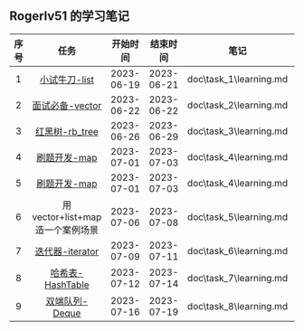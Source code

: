 ## Rogerlv51 的学习笔记

| 序号 | 任务 | 开始时间 | 结束时间 | 笔记 | 代码 |
| :---: | :---: | :---: | :---: | :---: | :---: |
| 1 | [小试牛刀-list](https://github.com/gcc-mirror/gcc/blob/releases/gcc-9/libstdc%2B%2B-v3/include/bits/stl_list.h) | 2023-06-19 | 2023-06-21 | doc\task_1\learning.md | src\task_1\my_main.cpp |
| 2 | [面试必备-vector](https://github.com/gcc-mirror/gcc/blob/releases/gcc-9/libstdc%2B%2B-v3/include/bits/stl_vector.h)| 2023-06-22 | 2023-06-22 | doc\task_2\learning.md | src\task_2\my_test.cpp |
| 3 | [红黑树-rb_tree](https://github.com/gcc-mirror/gcc/blob/releases/gcc-9/libstdc%2B%2B-v3/include/bits/stl_tree.h) | 2023-06-26 | 2023-06-29 | doc\task_3\learning.md |  src\task_3\my_test.cpp |
| 4 | [刷题开发-map](https://github.com/gcc-mirror/gcc/blob/releases/gcc-9/libstdc%2B%2B-v3/include/bits/stl_map.h) | 2023-07-01 | 2023-07-03 | doc\task_4\learning.md |  src\task_4\main.cpp |
| 5 | [刷题开发-map](https://github.com/gcc-mirror/gcc/blob/releases/gcc-9/libstdc%2B%2B-v3/include/bits/stl_map.h) | 2023-07-01 | 2023-07-03 | doc\task_4\learning.md |  src\task_4\main.cpp |
| 6 | 用vector+list+map造一个案例场景 | 2023-07-06 | 2023-07-08 | doc\task_5\learning.md |  src\task_5\my_test.cpp |
| 7 | [迭代器-iterator](https://github.com/gcc-mirror/gcc/blob/releases/gcc-9/libstdc%2B%2B-v3/include/bits/stl_iterator_base_types.h) | 2023-07-09 | 2023-07-11 | doc\task_6\learning.md |  src\task_6\my_main.cpp |
| 8 | [哈希表-HashTable](https://github.com/gcc-mirror/gcc/blob/releases/gcc-9/libstdc%2B%2B-v3/include/bits/hashtable.h) | 2023-07-12 | 2023-07-14| doc\task_7\learning.md |  src\task_7\my_main.cpp |
| 9 | [双端队列-Deque](https://github.com/gcc-mirror/gcc/blob/releases/gcc-9/libstdc%2B%2B-v3/include/bits/stl_deque.h) | 2023-07-16 | 2023-07-19| doc\task_8\learning.md |  src\task_8\deque.cpp |